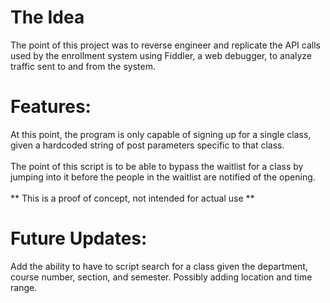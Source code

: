 <h1>
	The Idea
</h1>
<p>
	The point of this project was to reverse engineer and replicate the API calls used by the enrollment system using Fiddler, a web debugger, to analyze traffic sent to and from the system.
</p>

<h1>
	Features:
</h1>
<p>
	At this point, the program is only capable of signing up for a single class, given a hardcoded string of post parameters specific to that class.
	<br>
	<br>
	The point of this script is to be able to bypass the waitlist for a class by jumping into it before the people in the waitlist are notified of the opening.
	<br>
	<br>
	** This is a proof of concept, not intended for actual use **
</p>
<h1>
	Future Updates:
</h1>
<p>
	Add the ability to have to script search for a class given the department, course number, section, and semester. Possibly adding location and time range.
</p>
